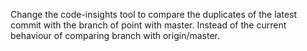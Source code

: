 Change the code-insights tool to compare the duplicates of the latest commit with the branch of point with master. Instead of the current behaviour of comparing branch with origin/master.